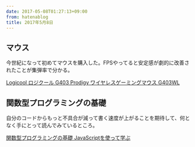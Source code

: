 ```yaml
---
date: 2017-05-08T01:27:13+09:00
from: hatenablog
title: 2017年5月8日
---
```

## マウス

今世紀になって初めてマウスを購入した。FPSやってると安定感が劇的に改善されたことが集弾率で分かる。

[Logicool ロジクール G403 Prodigy ワイヤレスゲーミングマウス G403WL](https://www.amazon.co.jp/dp/B01LXIUB7G)
## 関数型プログラミングの基礎

自分のコードからもっと不具合が減って書く速度が上がることを期待して、何となく手にとって読んでみているところ。

[関数型プログラミングの基礎 JavaScriptを使って学ぶ](https://www.amazon.co.jp/dp/4865940596)